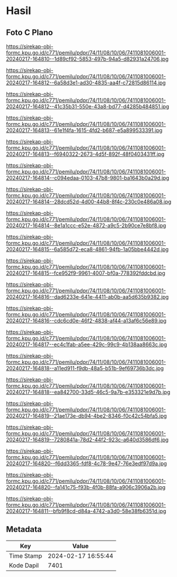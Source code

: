 # Hasil

## Foto C Plano

https://sirekap-obj-formc.kpu.go.id/c771/pemilu/pdpr/74/11/08/10/06/7411081006001-20240217-164810--1d89cf92-5853-497b-94a5-d82931a24706.jpg

https://sirekap-obj-formc.kpu.go.id/c771/pemilu/pdpr/74/11/08/10/06/7411081006001-20240217-164812--6a58d3e1-ad30-4835-aa4f-c72815d86114.jpg

https://sirekap-obj-formc.kpu.go.id/c771/pemilu/pdpr/74/11/08/10/06/7411081006001-20240217-164812--41c35b31-550e-43a8-bd77-d4285b484851.jpg

https://sirekap-obj-formc.kpu.go.id/c771/pemilu/pdpr/74/11/08/10/06/7411081006001-20240217-164813--61e1f4fa-1615-4fd2-b687-e5a899533391.jpg

https://sirekap-obj-formc.kpu.go.id/c771/pemilu/pdpr/74/11/08/10/06/7411081006001-20240217-164813--f6940322-2673-4d5f-892f-48f0403431ff.jpg

https://sirekap-obj-formc.kpu.go.id/c771/pemilu/pdpr/74/11/08/10/06/7411081006001-20240217-164814--c094edaa-0103-47b8-9801-ba1643b0a29d.jpg

https://sirekap-obj-formc.kpu.go.id/c771/pemilu/pdpr/74/11/08/10/06/7411081006001-20240217-164814--28dcd52d-4d00-44b8-8f4c-230c0e486a08.jpg

https://sirekap-obj-formc.kpu.go.id/c771/pemilu/pdpr/74/11/08/10/06/7411081006001-20240217-164814--8e1a1ccc-e52e-4872-a9c5-2b90ce7e8bf8.jpg

https://sirekap-obj-formc.kpu.go.id/c771/pemilu/pdpr/74/11/08/10/06/7411081006001-20240217-164815--6a585d72-eca8-4861-94fb-1a05bbe4442d.jpg

https://sirekap-obj-formc.kpu.go.id/c771/pemilu/pdpr/74/11/08/10/06/7411081006001-20240217-164815--fce952f9-9961-4007-bf0a-778392fddcbd.jpg

https://sirekap-obj-formc.kpu.go.id/c771/pemilu/pdpr/74/11/08/10/06/7411081006001-20240217-164816--dad6233e-641e-4411-ab0b-aa5d635b9382.jpg

https://sirekap-obj-formc.kpu.go.id/c771/pemilu/pdpr/74/11/08/10/06/7411081006001-20240217-164816--cdc6cd0e-46f2-4838-af44-a13af6c56e89.jpg

https://sirekap-obj-formc.kpu.go.id/c771/pemilu/pdpr/74/11/08/10/06/7411081006001-20240217-164817--ec4c1fab-a5ee-429c-99c9-4b138aa8663c.jpg

https://sirekap-obj-formc.kpu.go.id/c771/pemilu/pdpr/74/11/08/10/06/7411081006001-20240217-164818--a11ed911-f9db-48a5-b51b-9ef69736b3dc.jpg

https://sirekap-obj-formc.kpu.go.id/c771/pemilu/pdpr/74/11/08/10/06/7411081006001-20240217-164818--ea842700-33d5-46c5-9a7b-e353321e9d7b.jpg

https://sirekap-obj-formc.kpu.go.id/c771/pemilu/pdpr/74/11/08/10/06/7411081006001-20240217-164819--21ae173e-db94-4be2-8346-f0c42c54bfa5.jpg

https://sirekap-obj-formc.kpu.go.id/c771/pemilu/pdpr/74/11/08/10/06/7411081006001-20240217-164819--7280841a-78d2-44f2-923c-a640d3586df6.jpg

https://sirekap-obj-formc.kpu.go.id/c771/pemilu/pdpr/74/11/08/10/06/7411081006001-20240217-164820--f6dd3365-fdf8-4c78-9e47-76e3edf97d9a.jpg

https://sirekap-obj-formc.kpu.go.id/c771/pemilu/pdpr/74/11/08/10/06/7411081006001-20240217-164820--fa141c75-f93b-4f0b-88fa-a906c3906a2b.jpg

https://sirekap-obj-formc.kpu.go.id/c771/pemilu/pdpr/74/11/08/10/06/7411081006001-20240217-164811--bfb9f8cd-d84a-4742-a3d0-58e38fb6351d.jpg


## Metadata

| Key        | Value               |
| ---------- | ------------------- |
| Time Stamp | 2024-02-17 16:55:44 |
| Kode Dapil | 7401                |



